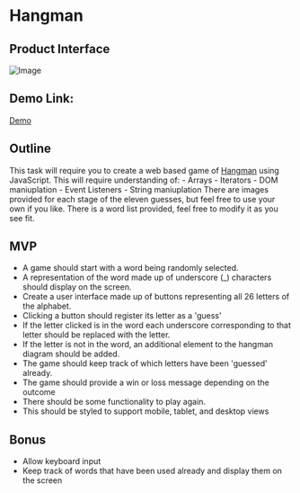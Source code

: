 # Hangman

## Product Interface

![Image](https://github.com/user-attachments/assets/31eb3f1c-9872-45ec-b8b9-9597ec38e2fa)

## Demo Link:

[Demo](https://rk-hang-man.netlify.app/#)

## Outline

This task will require you to create a web based game of [Hangman](<https://en.wikipedia.org/wiki/Hangman_(game)>) using JavaScript.
This will require understanding of: - Arrays - Iterators - DOM maniuplation - Event Listeners - String maniuplation
There are images provided for each stage of the eleven guesses, but feel free to use your own if you like.
There is a word list provided, feel free to modify it as you see fit.

## MVP

- A game should start with a word being randomly selected.
- A representation of the word made up of underscore (\_) characters should display on the screen.
- Create a user interface made up of buttons representing all 26 letters of the alphabet.
- Clicking a button should register its letter as a 'guess'
- If the letter clicked is in the word each underscore corresponding to that letter should be replaced with the letter.
- If the letter is not in the word, an additional element to the hangman diagram should be added.
- The game should keep track of which letters have been 'guessed' already.
- The game should provide a win or loss message depending on the outcome
- There should be some functionality to play again.
- This should be styled to support mobile, tablet, and desktop views

## Bonus

- Allow keyboard input
- Keep track of words that have been used already and display them on the screen
